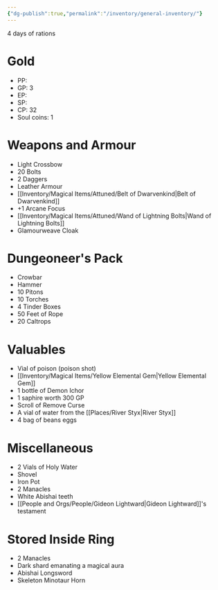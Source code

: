 ```yaml
---
{"dg-publish":true,"permalink":"/inventory/general-inventory/"}
---
```



4 days of rations
# Gold
- PP: 
- GP: 3 
- EP: 
- SP: 
- CP: 32
- Soul coins: 1
# Weapons and Armour
- Light Crossbow
- 20 Bolts
- 2 Daggers
- Leather Armour 
- [[Inventory/Magical Items/Attuned/Belt of Dwarvenkind\|Belt of Dwarvenkind]]
- +1 Arcane Focus
- [[Inventory/Magical Items/Attuned/Wand of Lightning Bolts\|Wand of Lightning Bolts]]
- Glamourweave Cloak
# Dungeoneer's Pack
- Crowbar
- Hammer
- 10 Pitons
- 10 Torches
- 4 Tinder Boxes
- 50 Feet of Rope
- 20 Caltrops
# Valuables
- Vial of poison (poison shot)
- [[Inventory/Magical Items/Yellow Elemental Gem\|Yellow Elemental Gem]]
- 1 bottle of Demon Ichor 
- 1 saphire worth 300 GP
- Scroll of Remove Curse 
- A vial of water from the [[Places/River Styx\|River Styx]]
- 4 bag of beans eggs

# Miscellaneous 
- 2 Vials of Holy Water
- Shovel
- Iron Pot
- 2 Manacles
- White Abishai teeth
- [[People and Orgs/People/Gideon Lightward\|Gideon Lightward]]'s testament



# Stored Inside Ring
- 2 Manacles
- Dark shard emanating a magical aura
- Abishai Longsword
- Skeleton Minotaur Horn


